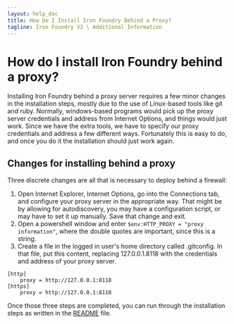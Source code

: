 ```yaml
---
layout: help_doc
title: How Do I Install Iron Foundry Behind a Proxy?
tagline: Iron Foundry V2 \ Additional Information
---
```


# How do I install Iron Foundry behind a proxy?

Installing Iron Foundry behind a proxy server requires a few minor changes in the installation steps, mostly due to the use of Linux-based tools like git and ruby. Normally, windows-based programs would pick up the proxy server credentials and address from Internet Options, and things would just work. Since we have the extra tools, we have to specify our proxy credentials and address a few different ways. Fortunately this is easy to do, and once you do it the installation should just work again.

## Changes for installing behind a proxy
Three discrete changes are all that is necessary to deploy behind a firewall:

1. Open Internet Explorer, Internet Options, go into the Connections tab, and configure your proxy server in the appropriate way. That might be by allowing for autodiscovery, you may have a configuration script, or may have to set it up manually. Save that change and exit.
2. Open a powershell window and enter `$env:HTTP_PROXY = "proxy information"`, where the double quotes are important, since this is a string.
3. Create a file in the logged in user's home directory called .gitconfig. In that file, put this content, replacing 127.0.0.1.8118 with the credentials and address of your proxy server.

```
[http]  
	proxy = http://127.0.0.1:8118    
[https]  
	proxy = http://127.0.0.1:8118  
```

Once those three steps are completed, you can run through the installation steps as written in the [README](https://github.com/ironfoundry/if_release/#ironfoundry-release) file.
